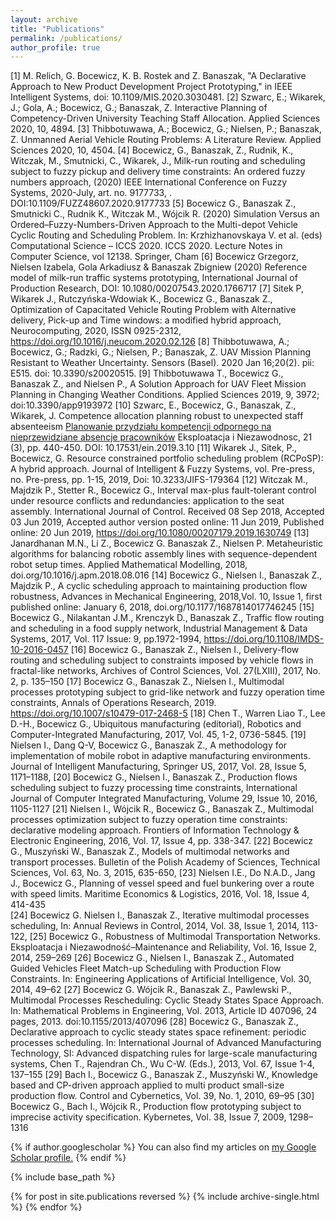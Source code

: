 ```yaml
---
layout: archive
title: "Publications"
permalink: /publications/
author_profile: true
---
```


[1]	M. Relich, G. Bocewicz, K. B. Rostek and Z. Banaszak, "A Declarative Approach to New Product Development Project Prototyping," in IEEE Intelligent Systems, doi: 10.1109/MIS.2020.3030481. 
[2]	Szwarc, E.; Wikarek, J.; Gola, A.; Bocewicz, G.; Banaszak, Z. Interactive Planning of Competency-Driven University Teaching Staff Allocation. Applied Sciences 2020, 10, 4894.
[3]	Thibbotuwawa, A.; Bocewicz, G.; Nielsen, P.; Banaszak, Z. Unmanned Aerial Vehicle Routing Problems: A Literature Review. Applied Sciences 2020, 10, 4504.
[4]	Bocewicz, G., Banaszak, Z., Rudnik, K., Witczak, M., Smutnicki, C., Wikarek, J., Milk-run routing and scheduling subject to fuzzy pickup and delivery time constraints: An ordered fuzzy numbers approach, (2020) IEEE International Conference on Fuzzy Systems, 2020-July, art. no. 9177733, . DOI:10.1109/FUZZ48607.2020.9177733
[5]	Bocewicz G., Banaszak Z., Smutnicki C., Rudnik K., Witczak M., Wójcik R. (2020) Simulation Versus an Ordered–Fuzzy-Numbers-Driven Approach to the Multi-depot Vehicle Cyclic Routing and Scheduling Problem. In: Krzhizhanovskaya V. et al. (eds) Computational Science – ICCS 2020. ICCS 2020. Lecture Notes in Computer Science, vol 12138. Springer, Cham
[6]	Bocewicz Grzegorz, Nielsen Izabela, Gola Arkadiusz & Banaszak Zbigniew (2020) Reference model of milk-run traffic systems prototyping, International Journal of Production Research, DOI: 10.1080/00207543.2020.1766717
[7]	Sitek P, Wikarek J., Rutczyńska-Wdowiak K., Bocewicz G., Banaszak Z., Optimization of Capacitated Vehicle Routing Problem with Alternative delivery, Pick-up and Time windows: a modified hybrid approach, Neurocomputing, 2020, ISSN 0925-2312, https://doi.org/10.1016/j.neucom.2020.02.126
[8]	Thibbotuwawa, A.; Bocewicz, G.; Radzki, G.; Nielsen, P.; Banaszak, Z. UAV Mission Planning Resistant to Weather Uncertainty. Sensors (Basel). 2020 Jan 16;20(2). pii: E515. doi: 10.3390/s20020515.
[9]	Thibbotuwawa T., Bocewicz G., Banaszak Z., and Nielsen P., A Solution Approach for UAV Fleet Mission Planning in Changing Weather Conditions. Applied Sciences 2019, 9, 3972; doi:10.3390/app9193972
[10] Szwarc, E., Bocewicz, G., Banaszak, Z., Wikarek, J. Competence allocation planning robust to unexpected staff absenteeism [Planowanie przydziału kompetencji odpornego na nieprzewidziane absencje pracowników](2019) Eksploatacja i Niezawodnosc, 21 (3), pp. 440-450. DOI: 10.17531/ein.2019.3.10
[11] Wikarek J., Sitek, P., Bocewicz, G. Resource constrained portfolio scheduling problem (RCPoSP): A hybrid approach. Journal of Intelligent & Fuzzy Systems, vol. Pre-press, no. Pre-press, pp. 1-15, 2019, Doi: 10.3233/JIFS-179364
[12] Witczak M., Majdzik P., Stetter R., Bocewicz G., Interval max-plus fault-tolerant control under resource conflicts and redundancies: application to the seat assembly. International Journal of Control.  Received 08 Sep 2018, Accepted 03 Jun 2019, Accepted author version posted online: 11 Jun 2019, Published online: 20 Jun 2019, https://doi.org/10.1080/00207179.2019.1630749
[13] Janardhanan M.N., Li Z., Bocewicz G. Banaszak Z., Nielsen P. Metaheuristic algorithms for balancing robotic assembly lines with sequence-dependent robot setup times. Applied Mathematical Modelling, 2018, doi.org/10.1016/j.apm.2018.08.016
[14] Bocewicz G., Nielsen I., Banaszak Z., Majdzik P.,  A cyclic scheduling approach to maintaining production flow robustness, Advances in Mechanical Engineering, 2018,Vol. 10, Issue 1, first published online: January 6, 2018, doi.org/10.1177/1687814017746245
[15] Bocewicz G., Nilakantan J.M., Krenczyk D., Banaszak Z., Traffic flow routing and scheduling in a food supply network, Industrial Management & Data Systems, 2017, Vol. 117 Issue: 9, pp.1972-1994, https://doi.org/10.1108/IMDS-10-2016-0457
[16] Bocewicz G., Banaszak Z.,  Nielsen I., Delivery-flow routing and scheduling subject to constraints imposed by vehicle flows in fractal-like networks, Archives of Control Sciences, Vol. 27(LXIII), 2017, No. 2, p. 135–150
[17] Bocewicz G., Banaszak Z.,  Nielsen I., Multimodal processes prototyping subject to grid-like network and fuzzy operation time constraints, Annals of Operations Research, 2019. https://doi.org/10.1007/s10479-017-2468-5
[18] Chen T., Warren Liao T., Lee D.-H., Bocewicz G., Ubiquitous manufacturing (editorial), Robotics and Computer-Integrated Manufacturing, 2017, Vol. 45, 1-2, 0736-5845. 
[19] Nielsen I., Dang Q-V, Bocewicz G., Banaszak Z., A methodology for implementation of mobile robot in adaptive manufacturing environments. Journal of Intelligent Manufacturing, Springer US, 2017, Vol. 28, Issue 5, 1171–1188, 
[20] Bocewicz G., Nielsen I., Banaszak Z.,  Production flows scheduling subject to fuzzy processing time constraints, International Journal of Computer Integrated Manufacturing, Volume 29, Issue 10,  2016, 1105-1127
[21] Nielsen I., Wójcik R., Bocewicz G., Banaszak Z., Multimodal processes optimization subject to fuzzy operation time constraints: declarative modeling approach. Frontiers of Information Technology & Electronic Engineering, 2016, Vol. 17, Issue 4, pp. 338-347. 
[22] Bocewicz G., Muszyński W., Banaszak Z., Models of multimodal networks and transport processes. Bulletin of the Polish Academy of Sciences, Technical Sciences, Vol. 63, No. 3, 2015, 635-650, 
[23] Nielsen I.E., Do N.A.D., Jang J., Bocewicz G., Planning of vessel speed and fuel bunkering over a route with speed limits. Maritime Economics & Logistics, 2016,  Vol. 18, Issue 4,  414-435   
[24] Bocewicz G. Nielsen I., Banaszak Z., Iterative multimodal processes scheduling, In: Annual Reviews in Control, 2014, Vol. 38, Issue 1, 2014, 113-122,
[25]  Bocewicz G., Robustness of Multimodal Transportation Networks. Eksploatacja i Niezawodność–Maintenance and Reliability, Vol. 16, Issue 2, 2014, 259–269 
[26] Bocewicz G., Nielsen I., Banaszak Z., Automated Guided Vehicles Fleet Match-up Scheduling with Production Flow Constraints. In: Engineering Applications of Artificial Intelligence, Vol. 30, 2014, 49–62 
[27] Bocewicz G. Wójcik R., Banaszak Z., Pawlewski P., Multimodal Processes Rescheduling: Cyclic Steady States Space Approach. In: Mathematical Problems in Engineering, Vol. 2013, Article ID 407096, 24 pages, 2013. doi:10.1155/2013/407096 
[28] Bocewicz G., Banaszak Z., Declarative approach to cyclic steady states space refinement: periodic processes scheduling. In: International Journal of Advanced Manufacturing Technology, SI: Advanced dispatching rules for large-scale manufacturing systems, Chen T., Rajendran Ch., Wu C-W. (Eds.), 2013, Vol. 67, Issue 1-4, 137–155 
[29] Bach I., Bocewicz G., Banaszak Z., Muszyński W., Knowledge based and CP-driven approach applied to multi product small-size production flow. Control and Cybernetics, Vol. 39, No. 1, 2010, 69–95 
[30] Bocewicz G., Bach I., Wójcik R., Production flow prototyping subject to imprecise activity specification. Kybernetes, Vol. 38, Issue 7, 2009, 1298–1316 


{% if author.googlescholar %}
  You can also find my articles on <u><a href="{{author.googlescholar}}">my Google Scholar profile</a>.</u>
{% endif %}

{% include base_path %}

{% for post in site.publications reversed %}
  {% include archive-single.html %}
{% endfor %}
